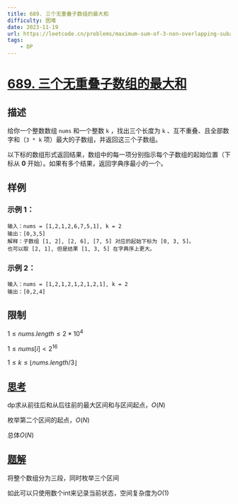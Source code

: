 ```yaml
---
title: 689. 三个无重叠子数组的最大和
difficulty: 困难
date: 2023-11-19
url: https://leetcode.cn/problems/maximum-sum-of-3-non-overlapping-subarrays/
tags:
    - DP
---
```

# [689. 三个无重叠子数组的最大和](https://leetcode.cn/problems/maximum-sum-of-3-non-overlapping-subarrays/)

## 描述
给你一个整数数组 `nums` 和一个整数 `k` ，找出三个长度为 `k` 、互不重叠、且全部数字和（`3 * k` 项）最大的子数组，并返回这三个子数组。

以下标的数组形式返回结果，数组中的每一项分别指示每个子数组的起始位置（下标从 **0** 开始）。如果有多个结果，返回字典序最小的一个。

## 样例
### 示例 1：
```
输入：nums = [1,2,1,2,6,7,5,1], k = 2
输出：[0,3,5]
解释：子数组 [1, 2], [2, 6], [7, 5] 对应的起始下标为 [0, 3, 5]。
也可以取 [2, 1], 但是结果 [1, 3, 5] 在字典序上更大。
```
### 示例 2：
```
输入：nums = [1,2,1,2,1,2,1,2,1], k = 2
输出：[0,2,4]
```

## 限制
$1 \le nums.length \le 2 * 10^4$

$1 \le nums[i] < 2^{16}$

$1 \le k \le \lfloor nums.length / 3\rfloor$

## [思考](./code.cpp)
dp求从前往后和从后往前的最大区间和与区间起点，$O(N)$

枚举第二个区间的起点，$O(N)$

总体$O(N)$

## [题解](./solution.cpp)
将整个数组分为三段，同时枚举三个区间

如此可以只使用数个int来记录当前状态，空间复杂度为$O(1)$